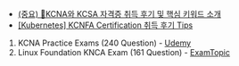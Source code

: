 - [(중요) 🔭KCNA와 KCSA 자격증 취득 후기 및 핵심 키워드 소개](https://maily.so/newslettertodevops/posts/g0zm8n1koql)
- [\[Kubernetes\] KCNFA Certification 취득 후기 Tips](https://kingofbackend.tistory.com/293)

1. KCNA Practice Exams (240 Question) - [Udemy](https://www.udemy.com/course/kcna-exams/?couponCode=KEEPLEARNING)
2. Linux Foundation KNCA Exam (161 Question) - [ExamTopic](https://www.examtopics.com/exams/linux-foundation/kcna/)